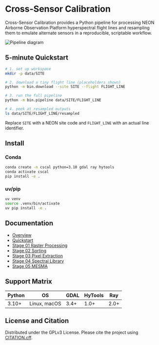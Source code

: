 <!-- FILLME:START -->
# Cross-Sensor Calibration

Cross-Sensor Calibration provides a Python pipeline for processing NEON Airborne Observation Platform hyperspectral flight lines and resampling them to emulate alternate sensors in a reproducible, scriptable workflow.

![Pipeline diagram](docs/img/pipeline.png)
<!-- TODO: replace with final diagram -->

## 5-minute Quickstart

```bash
# 1. set up workspace
mkdir -p data/SITE

# 2. download a tiny flight line (placeholders shown)
python -m bin.download --site SITE --flight FLIGHT_LINE

# 3. run the full pipeline
python -m bin.pipeline data/SITE/FLIGHT_LINE

# 4. peek at resampled outputs
ls data/SITE/FLIGHT_LINE/resampled
```

Replace `SITE` with a NEON site code and `FLIGHT_LINE` with an actual line identifier.

## Install

### Conda

```bash
conda create -n cscal python=3.10 gdal ray hytools
conda activate cscal
pip install -e .
```

### uv/pip

```bash
uv venv
source .venv/bin/activate
uv pip install -e .
```

## Documentation

- [Overview](docs/overview.md)
- [Quickstart](docs/quickstart.md)
- [Stage 01 Raster Processing](docs/stage-01-raster-processing.md)
- [Stage 02 Sorting](docs/stage-02-sorting.md)
- [Stage 03 Pixel Extraction](docs/stage-03-pixel-extraction.md)
- [Stage 04 Spectral Library](docs/stage-04-spectral-library.md)
- [Stage 05 MESMA](docs/stage-05-mesma.md)

## Support Matrix

| Python | OS            | GDAL | HyTools | Ray |
|--------|---------------|------|--------|-----|
| 3.10+  | Linux, macOS  | 3.4+ | 1.0+   | 2.0+ |

## License and Citation

Distributed under the GPLv3 License. Please cite the project using [CITATION.cff](CITATION.cff).

<!-- FILLME:END -->

